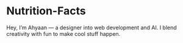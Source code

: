 # Nutrition-Facts
Hey, I’m Ahyaan — a designer into web development and AI. I blend creativity with fun to make cool stuff happen.
